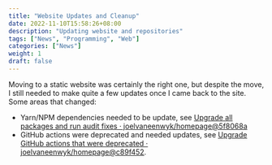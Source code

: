 ```yaml
---
title: "Website Updates and Cleanup"
date: 2022-11-10T15:58:26+08:00
description: "Updating website and repositories"
tags: ["News", "Programming", "Web"]
categories: ["News"]
weight: 1
draft: false
---
```


Moving to a static website was certainly the right one, but despite the move, I still needed to make quite a few updates once I came back to the site. Some areas that changed:

* Yarn/NPM dependencies needed to be update, see [Upgrade all packages and run audit fixes · joelvaneenwyk/homepage@5f8068a](https://github.com/joelvaneenwyk/homepage/commit/5f8068aaec308cb4a9165ee07d50211d89680284)
* GitHub actions were deprecated and needed updates, see [Upgrade GitHub actions that were deprecated · joelvaneenwyk/homepage@c89f452](https://github.com/joelvaneenwyk/homepage/commit/c89f452d9ad5f7d9ae204cd1917bfb2cf9a49f98).
